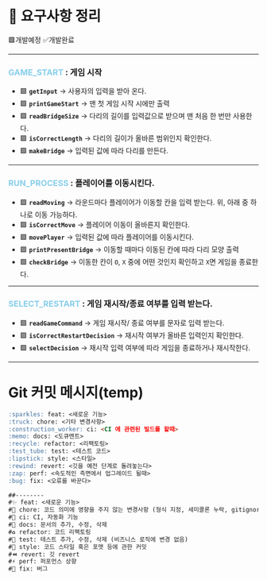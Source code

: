 # 📒 요구사항 정리
🟩개발예정 ✅개발완료

---
### <span style = "color:skyblue" >GAME_START</span> : 게임 시작
- 🟩 **`getInput`** → 사용자의 입력을 받아 온다.
- 🟩 **`printGameStart`** → 맨 첫 게임 시작 시에만 출력
- 🟩 **`readBridgeSize`** → 다리의 길이를 입력값으로 받으며 맨 처음 한 번만 사용한다.
- 🟩 **`isCorrectLength`** → 다리의 길이가 올바른 범위인지 확인한다.
- 🟩 **`makeBridge`** → 입력된 값에 따라 다리를 만든다. 
---
### <span style = "color:skyblue" >RUN_PROCESS</span> : 플레이어를 이동시킨다.
- 🟩 **`readMoving`** → 라운드마다 플레이어가 이동할 칸을 입력 받는다. 위, 아래 중 하나로 이동 가능하다.
- 🟩 **`isCorrectMove`** → 플레이어 이동이 올바른지 확인한다.
- 🟩 **`movePlayer`** → 입력된 값에 따라 플레이어를 이동시킨다.
- 🟩 **`printPresentBridge`** → 이동할 때마다 이동된 칸에 따라 다리 모양 출력
- 🟩 **`checkBridge`** → 이동한 칸이 `O`, `X` 중에 어떤 것인지 확인하고 `X`면 게임을 종료한다.
---
### <span style = "color:skyblue" >SELECT_RESTART</span> : 게임 재시작/종료 여부를 입력 받는다.
- 🟩 **`readGameCommand`** → 게임 재시작/ 종료 여부를 문자로 입력 받는다.
- 🟩 **`isCorrectRestartDecision`** → 재시작 여부가 올바른 입력인지 확인한다.
- 🟩 **`selectDecision`** → 재시작 입력 여부에 따라 게임을 종료하거나 재시작한다.
---

# Git 커밋 메시지(temp)
```markdown
:sparkles: feat: <새로운 기능>
:truck: chore: <기타 변경사항>
:construction_worker: ci: <CI 에 관련된 빌드를 할때>
:memo: docs: <도큐멘트> 
:recycle: refactor: <리팩토링>
:test_tube: test: <테스트 코드>
:lipstick: style: <스타일>
:rewind: revert: <깃을 예전 단계로 돌려놓는다>
:zap: perf: <속도적인 측면에서 업그레이드 될때>
:bug: fix: <오류를 바꾼다>

##-------- 
#✨ feat: <새로운 기능>
#🚚 chore: 코드 의미에 영향을 주지 않는 변경사항 (형식 지정, 세미콜론 누락, gitignore 등)
#👷 ci: CI, 자동화 기능
#📝 docs: 문서의 추가, 수정, 삭제
#♻️ refactor: 코드 리팩토링
#🧪 test: 테스트 추가, 수정, 삭제 (비즈니스 로직에 변경 없음)
#💄 style: 코드 스타일 혹은 포맷 등에 관한 커밋
#⏪ revert: 깃 revert
#⚡️ perf: 퍼포먼스 상향
#🐛 fix: 버그
```